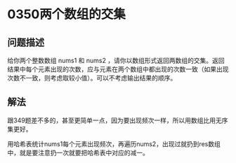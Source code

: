 # 0350两个数组的交集

## 问题描述

给你两个整数数组 nums1 和 nums2 ，请你以数组形式返回两数组的交集。返回结果中每个元素出现的次数，应与元素在两个数组中都出现的次数一致（如果出现次数不一致，则考虑取较小值）。可以不考虑输出结果的顺序。

## 解法

跟349题差不多的，甚至更简单一点，因为要出现频次一样，所以用数组比用无序集更好。

用哈希表统计nums1每个元素出现频次，再遍历nums2，出现过就扔到res数组中，就是要注意扔一次就要把哈希表中对应的减一。